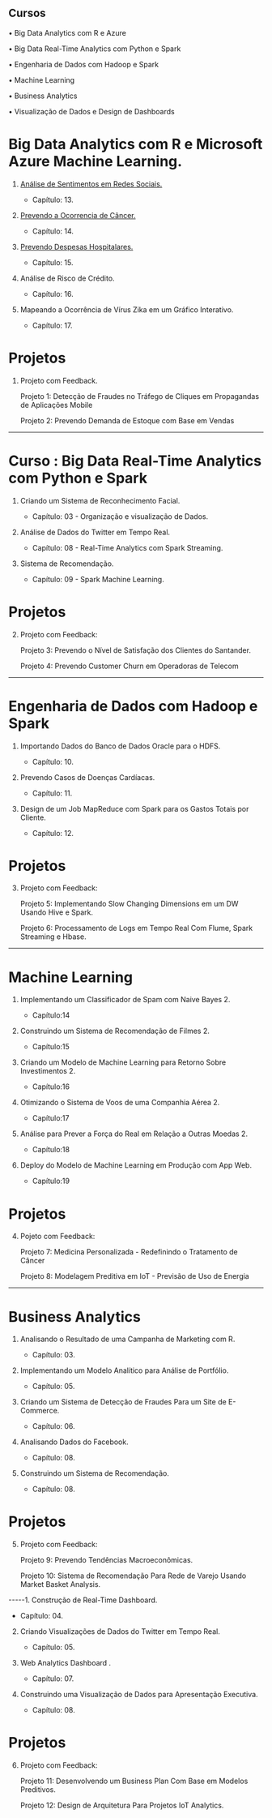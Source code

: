 ## Cursos
• Big Data Analytics com R e Azure

• Big Data Real-Time Analytics com Python e Spark

• Engenharia de Dados com Hadoop e Spark

• Machine Learning

• Business Analytics

• Visualização de Dados e Design de Dashboards


# Big Data Analytics com R e Microsoft Azure Machine Learning.

1. [Análise de Sentimentos em Redes Sociais.](https://github.com/Oracy/DSA_Projetos/blob/master/Big%20Data%20Analytics%20com%20R%20e%20Microsoft%20Azure%20Machine%20Learning/1.Analise%20de%20Sentimentos%20em%20Redes%20Sociais/AnaliseRedeSocial.pdf)
   - Capítulo: 13.

3. [Prevendo a Ocorrencia de Câncer.](https://github.com/Oracy/DSA_Projetos/blob/master/Big%20Data%20Analytics%20com%20R%20e%20Microsoft%20Azure%20Machine%20Learning/2.Prevendo%20a%20Ocorrencia%20de%20Cancer/PrevendoOcorrenciaCancer.pdf)
   - Capítulo: 14.

1. [Prevendo Despesas Hospitalares.](https://github.com/Oracy/DSA_Projetos/blob/master/Big%20Data%20Analytics%20com%20R%20e%20Microsoft%20Azure%20Machine%20Learning/3.Prevendo%20Despesas%20Hospitalares/PrevendoDespesasHospitalares.pdf)

   - Capítulo: 15.

5. Análise de Risco de Crédito.

   - Capítulo: 16.

6. Mapeando a Ocorrência de Vírus Zika em um Gráfico Interativo.

   - Capítulo: 17.

# Projetos

1. Projeto com Feedback.

    Projeto 1: Detecção de Fraudes no Tráfego de Cliques em Propagandas de Aplicações Mobile

    Projeto 2: Prevendo Demanda de Estoque com Base em Vendas



-----
# Curso : Big Data Real-Time Analytics com Python e Spark

1. Criando um Sistema de Reconhecimento Facial.

   - Capítulo: 03 - Organização e visualização de Dados.

2. Análise de Dados do Twitter em Tempo Real.

   - Capítulo: 08 - Real-Time Analytics com Spark Streaming.

3. Sistema de Recomendação.

   - Capítulo: 09 - Spark Machine Learning.


# Projetos
2. Projeto com Feedback:

    Projeto 3: Prevendo o Nível de Satisfação dos Clientes do Santander.

    Projeto 4: Prevendo Customer Churn em Operadoras de Telecom



-----
# Engenharia de Dados com Hadoop e Spark

1. Importando Dados do Banco de Dados Oracle para o HDFS.

   - Capítulo: 10.

2. Prevendo Casos de Doenças Cardíacas.

   - Capítulo: 11.

3. Design de um Job MapReduce com Spark para os Gastos Totais por Cliente.

   - Capítulo: 12.

# Projetos
3. Projeto com Feedback:

    Projeto 5: Implementando Slow Changing Dimensions em um DW Usando Hive e Spark.

    Projeto 6: Processamento de Logs em Tempo Real Com Flume, Spark Streaming e Hbase.



-----
# Machine Learning
1. Implementando um Classificador de Spam com Naive Bayes 2.

   - Capítulo:14

2. Construindo um Sistema de Recomendação de Filmes 2.

   - Capítulo:15

3. Criando um Modelo de Machine Learning para Retorno Sobre Investimentos 2.

   - Capítulo:16

4. Otimizando o Sistema de Voos de uma Companhia Aérea 2.

   - Capítulo:17

5. Análise para Prever a Força do Real em Relação a Outras Moedas 2.

   - Capítulo:18

6. Deploy do Modelo de Machine Learning em Produção com App Web.

   - Capítulo:19

# Projetos
4. Pojeto com Feedback:

    Projeto 7: Medicina Personalizada - Redefinindo o Tratamento de Câncer

    Projeto 8: Modelagem Preditiva em IoT - Previsão de Uso de Energia


-----
# Business Analytics
1. Analisando o Resultado de uma Campanha de Marketing com R.

   - Capítulo: 03.

2. Implementando um Modelo Analítico para Análise de Portfólio.

   - Capítulo: 05.

3. Criando um Sistema de Detecção de Fraudes Para um Site de E-Commerce.

   - Capítulo: 06.

4. Analisando Dados do Facebook.

   - Capítulo: 08.

5. Construindo um Sistema de Recomendação.

   - Capítulo: 08.

# Projetos
5. Projeto com Feedback:

    Projeto 9: Prevendo Tendências Macroeconômicas.

    Projeto 10: Sistema de Recomendação Para Rede de Varejo Usando Market Basket Analysis.


-----1. Construção de Real-Time Dashboard.

   - Capítulo: 04.

2. Criando Visualizações de Dados do Twitter em Tempo Real.

   - Capítulo: 05.

3. Web Analytics Dashboard .

   - Capítulo: 07.

4. Construindo uma Visualização de Dados para Apresentação Executiva.

   - Capítulo: 08.

# Projetos
6. Projeto com Feedback:

    Projeto 11: Desenvolvendo um Business Plan Com Base em Modelos Preditivos.

    Projeto 12: Design de Arquitetura Para Projetos IoT Analytics.
